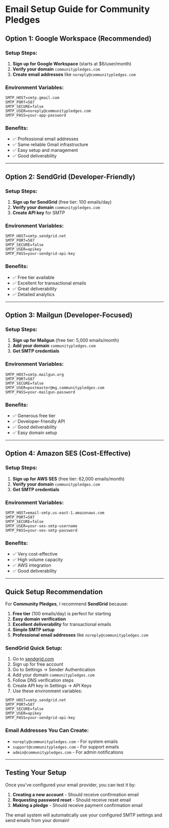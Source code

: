 # Email Setup Guide for Community Pledges

## Option 1: Google Workspace (Recommended)

### Setup Steps:
1. **Sign up for Google Workspace** (starts at $6/user/month)
2. **Verify your domain** `communitypledges.com`
3. **Create email addresses** like `noreply@communitypledges.com`

### Environment Variables:
```env
SMTP_HOST=smtp.gmail.com
SMTP_PORT=587
SMTP_SECURE=false
SMTP_USER=noreply@communitypledges.com
SMTP_PASS=your-app-password
```

### Benefits:
- ✅ Professional email addresses
- ✅ Same reliable Gmail infrastructure
- ✅ Easy setup and management
- ✅ Good deliverability

---

## Option 2: SendGrid (Developer-Friendly)

### Setup Steps:
1. **Sign up for SendGrid** (free tier: 100 emails/day)
2. **Verify your domain** `communitypledges.com`
3. **Create API key** for SMTP

### Environment Variables:
```env
SMTP_HOST=smtp.sendgrid.net
SMTP_PORT=587
SMTP_SECURE=false
SMTP_USER=apikey
SMTP_PASS=your-sendgrid-api-key
```

### Benefits:
- ✅ Free tier available
- ✅ Excellent for transactional emails
- ✅ Great deliverability
- ✅ Detailed analytics

---

## Option 3: Mailgun (Developer-Focused)

### Setup Steps:
1. **Sign up for Mailgun** (free tier: 5,000 emails/month)
2. **Add your domain** `communitypledges.com`
3. **Get SMTP credentials**

### Environment Variables:
```env
SMTP_HOST=smtp.mailgun.org
SMTP_PORT=587
SMTP_SECURE=false
SMTP_USER=postmaster@mg.communitypledges.com
SMTP_PASS=your-mailgun-password
```

### Benefits:
- ✅ Generous free tier
- ✅ Developer-friendly API
- ✅ Good deliverability
- ✅ Easy domain setup

---

## Option 4: Amazon SES (Cost-Effective)

### Setup Steps:
1. **Sign up for AWS SES** (free tier: 62,000 emails/month)
2. **Verify your domain** `communitypledges.com`
3. **Get SMTP credentials**

### Environment Variables:
```env
SMTP_HOST=email-smtp.us-east-1.amazonaws.com
SMTP_PORT=587
SMTP_SECURE=false
SMTP_USER=your-ses-smtp-username
SMTP_PASS=your-ses-smtp-password
```

### Benefits:
- ✅ Very cost-effective
- ✅ High volume capacity
- ✅ AWS integration
- ✅ Good deliverability

---

## Quick Setup Recommendation

For **Community Pledges**, I recommend **SendGrid** because:

1. **Free tier** (100 emails/day) is perfect for starting
2. **Easy domain verification**
3. **Excellent deliverability** for transactional emails
4. **Simple SMTP setup**
5. **Professional email addresses** like `noreply@communitypledges.com`

### SendGrid Quick Setup:

1. Go to [sendgrid.com](https://sendgrid.com)
2. Sign up for free account
3. Go to Settings → Sender Authentication
4. Add your domain `communitypledges.com`
5. Follow DNS verification steps
6. Create API key in Settings → API Keys
7. Use these environment variables:

```env
SMTP_HOST=smtp.sendgrid.net
SMTP_PORT=587
SMTP_SECURE=false
SMTP_USER=apikey
SMTP_PASS=your-sendgrid-api-key
```

### Email Addresses You Can Create:
- `noreply@communitypledges.com` - For system emails
- `support@communitypledges.com` - For support emails
- `admin@communitypledges.com` - For admin notifications

---

## Testing Your Setup

Once you've configured your email provider, you can test it by:

1. **Creating a new account** - Should receive confirmation email
2. **Requesting password reset** - Should receive reset email
3. **Making a pledge** - Should receive payment confirmation email

The email system will automatically use your configured SMTP settings and send emails from your domain!
